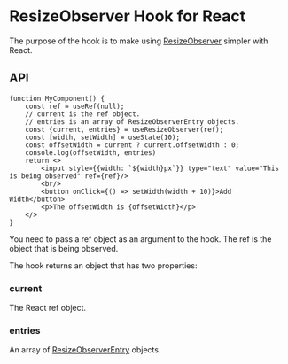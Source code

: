 # ResizeObserver Hook for React

The purpose of the hook is to make using [ResizeObserver](https://developer.mozilla.org/en-US/docs/Web/API/ResizeObserver)
simpler  with React.

## API

```ecmascript 6
function MyComponent() {
    const ref = useRef(null);
    // current is the ref object.
    // entries is an array of ResizeObserverEntry objects.
    const {current, entries} = useResizeObserver(ref);
    const [width, setWidth] = useState(10);
    const offsetWidth = current ? current.offsetWidth : 0;
    console.log(offsetWidth, entries)
    return <>
        <input style={{width: `${width}px`}} type="text" value="This is being observed" ref={ref}/>
        <br/>
        <button onClick={() => setWidth(width + 10)}>Add Width</button>
        <p>The offsetWidth is {offsetWidth}</p>
    </>
}
```

You need to pass a ref object as an argument to the hook. The ref is the object that is being observed.

The hook returns an object that has two properties:

### current
The React ref object.

### entries
An array of [ResizeObserverEntry](https://developer.mozilla.org/en-US/docs/Web/API/ResizeObserverEntry) objects.